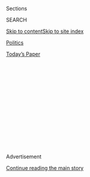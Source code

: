 <div id="app">

<div>

<div>

<div>

<div class="NYTAppHideMasthead css-1q2w90k e1suatyy0">

<div class="section css-ui9rw0 e1suatyy2">

<div class="css-eph4ug er09x8g0">

<div class="css-6n7j50">

</div>

<span class="css-1dv1kvn">Sections</span>

<div class="css-10488qs">

<span class="css-1dv1kvn">SEARCH</span>

</div>

[Skip to content](#site-content)[Skip to site
index](#site-index)

</div>

<div id="masthead-section-label" class="css-1wr3we4 eaxe0e00">

[Politics](https://www.nytimes3xbfgragh.onion/section/politics)

</div>

<div class="css-10698na e1huz5gh0">

</div>

</div>

<div id="masthead-bar-one" class="section hasLinks css-15hmgas e1csuq9d3">

<div class="css-uqyvli e1csuq9d0">

</div>

<div class="css-1uqjmks e1csuq9d1">

</div>

<div class="css-9e9ivx">

[](https://myaccount.nytimes3xbfgragh.onion/auth/login?response_type=cookie&client_id=vi)

</div>

<div class="css-1bvtpon e1csuq9d2">

[Today’s
Paper](https://www.nytimes3xbfgragh.onion/section/todayspaper)

</div>

</div>

</div>

</div>

<div data-aria-hidden="false">

<div id="site-content" data-role="main">

<div>

<div class="css-1aor85t" style="opacity:0.000000001;z-index:-1;visibility:hidden">

<div class="css-1hqnpie">

<div class="css-epjblv">

<span class="css-17xtcya">[Politics](/section/politics)</span><span class="css-x15j1o">|</span><span class="css-fwqvlz">Corker
Reconsiders Retirement, but He Must Win Over Trump to Do
It</span>

</div>

<div class="css-k008qs">

<div class="css-1iwv8en">

<span class="css-18z7m18"></span>

<div>

</div>

</div>

<span class="css-1n6z4y">https://nyti.ms/2BWI1Gm</span>

<div class="css-1705lsu">

<div class="css-4xjgmj">

<div class="css-4skfbu" data-role="toolbar" data-aria-label="Social Media Share buttons, Save button, and Comments Panel with current comment count" data-testid="share-tools">

  - 
  - 
  - 
  - 
    
    <div class="css-6n7j50">
    
    </div>

  - 

</div>

</div>

</div>

</div>

</div>

</div>

<div class="css-13pd83m">

</div>

<div id="top-wrapper" class="css-1sy8kpn">

<div id="top-slug" class="css-l9onyx">

Advertisement

</div>

[Continue reading the main
story](#after-top)

<div class="ad top-wrapper" style="text-align:center;height:100%;display:block;min-height:250px">

<div id="top" class="place-ad" data-position="top" data-size-key="top">

</div>

</div>

<div id="after-top">

</div>

</div>

<div id="sponsor-wrapper" class="css-1hyfx7x">

<div id="sponsor-slug" class="css-19vbshk">

Supported by

</div>

[Continue reading the main
story](#after-sponsor)

<div id="sponsor" class="ad sponsor-wrapper" style="text-align:center;height:100%;display:block">

</div>

<div id="after-sponsor">

</div>

</div>

<div class="css-1vkm6nb ehdk2mb0">

# Corker Reconsiders Retirement, but He Must Win Over Trump to Do It

</div>

<div class="css-79elbk" data-testid="photoviewer-wrapper">

<div class="css-z3e15g" data-testid="photoviewer-wrapper-hidden">

</div>

<div class="css-1a48zt4 ehw59r15" data-testid="photoviewer-children">

![<span class="css-16f3y1r e13ogyst0" data-aria-hidden="true">Advisers
to Senator Bob Corker, Republican of Tennessee, say he and President
Trump have patched up their
relationship.</span><span class="css-cnj6d5 e1z0qqy90" itemprop="copyrightHolder"><span class="css-1ly73wi e1tej78p0">Credit...</span><span><span>Eric
Thayer for The New York
Times</span></span></span>](https://static01.graylady3jvrrxbe.onion/images/2018/02/14/us/politics/14dc-corker/merlin_133783728_1c8faff3-bdff-45c7-92fd-89b3368f8de1-articleLarge.jpg?quality=75&auto=webp&disable=upscale)

</div>

</div>

<div class="css-xt80pu e12qa4dv0">

<div class="css-18e8msd">

<div class="css-vp77d3 epjyd6m0">

<div class="css-1baulvz">

By [<span class="css-1baulvz last-byline" itemprop="name">Jonathan
Martin</span>](http://www.nytimes3xbfgragh.onion/by/jonathan-martin)

</div>

</div>

  - Feb. 13,
    2018

  - 
    
    <div class="css-4xjgmj">
    
    <div class="css-d8bdto" data-role="toolbar" data-aria-label="Social Media Share buttons, Save button, and Comments Panel with current comment count" data-testid="share-tools">
    
      - 
      - 
      - 
      - 
        
        <div class="css-6n7j50">
        
        </div>
    
      - 
    
    </div>
    
    </div>

</div>

</div>

<div class="section meteredContent css-1r7ky0e" name="articleBody" itemprop="articleBody">

<div class="css-1fanzo5 StoryBodyCompanionColumn">

<div class="css-53u6y8">

WASHINGTON — Senator Bob Corker of Tennessee has been reconsidering his
decision to retire this year, but Mr. Corker’s hopes for retaining his
seat are running into a potentially insurmountable object: President
Trump.

Just over four months after Mr. Corker, upon [declaring he would
retire](https://www.nytimes3xbfgragh.onion/2017/09/26/us/politics/tennessees-bob-corker-announces-retirement-from-senate.html),
unleashed a biting series of attacks on Mr. Trump, the president is
refusing to bless [his friend-turned-foe’s
effort](https://www.nytimes3xbfgragh.onion/2017/10/24/us/politics/trump-corker-feud-dog-catcher.html)
to re-enter the Republican primary race.

Instead, in a telephone conversation last week, Mr. Trump offered
encouragement to Representative Marsha Blackburn, a conservative
lawmaker and White House ally who has emerged as the favorite to win the
Republican nomination for Mr. Corker’s seat, according to three
Republicans familiar with the call.

Mr. Trump’s West Wing advisers, [their memories still fresh from Mr.
Corker’s
jibes](https://www.nytimes3xbfgragh.onion/2017/10/08/us/politics/trump-corker.html),
are urging the president to resist entreaties from the senator and a
handful of his colleagues who worry that the seat could slip from
Republican hands in November. They are showing Mr. Trump polling that
indicates how steep of a climb Mr. Corker would face in a primary
campaign.

</div>

</div>

<div class="css-1fanzo5 StoryBodyCompanionColumn">

<div class="css-53u6y8">

If Mr. Trump does not change course, his silence could effectively doom
any hopes Mr. Corker has for seeking a third term. The president is
highly popular among Tennessee Republicans and may be the only person
who could reverse Mr. Corker’s standing with primary voters, who have
soured on him since he portrayed Mr. Trump as a juvenile in need of day
care, whose instability may push the country into World War III.

And without Mr. Trump’s direct intervention, Ms. Blackburn is highly
unlikely to bow to Mr. Corker.

“Marsha Blackburn is not getting out of this race regardless of who gets
in,” said Ward Baker, the Nashville-area lawmaker’s chief strategist.

Further, Senator Mitch McConnell of Kentucky, the majority leader, has
rebuffed Mr. Corker by telling him that he must secure the president’s
support to re-enter the race, according to Republicans familiar with the
conversation, a rare act of political deference that suggests he is
uneasy about driving Ms. Blackburn out of the primary race.

But Mr. Corker and some of his Senate allies are aggressively working to
win over the White House, embarking on what one West Wing official
described as a sudden charm offensive. The senator has avoided any
criticism of Mr. Trump in recent weeks and on Monday met with Ivanka
Trump, the president’s daughter.

Mr. Trump’s political advisers, getting wind of the meeting, scrambled
to brief Ms. Trump and her own staff about Mr. Corker’s renewed interest
in running again and his desire for the president’s support, according
to a Republican official. An aide to Mr. Corker said Ms. Trump requested
the meeting.

</div>

</div>

<div class="css-1fanzo5 StoryBodyCompanionColumn">

<div class="css-53u6y8">

More broadly, Mr. Corker’s advisers say he and Mr. Trump have patched up
their relationship and the senator is simply hearing out those who would
like him to remain in the Senate, a decision he technically does not
have to make until Tennessee’s filing deadline in early April.

“In recent days, people across Tennessee have reached out to Senator
Corker with concerns about the outcome of this election because they
believe it could determine control of the Senate and the future of our
agenda,” said Micah Johnson, Mr. Corker’s spokeswoman.

Mr. Corker is not the only Republican who could shake up a closely
watched Senate race. Representative Kevin Cramer of North Dakota, who
had been heavily courted by Mr. Trump and other leading Republicans but
decided against a bid, is now signaling that he may mount a bid after
all against Senator Heidi Heitkamp, North Dakota’s freshman
Democrat.

</div>

</div>

<div class="css-79elbk" data-testid="photoviewer-wrapper">

<div class="css-z3e15g" data-testid="photoviewer-wrapper-hidden">

</div>

<div class="css-1a48zt4 ehw59r15" data-testid="photoviewer-children">

![<span class="css-16f3y1r e13ogyst0" data-aria-hidden="true">Representative
Marsha Blackburn of Tennessee at the Republican National Convention in
2016 in
Cleveland.</span><span class="css-cnj6d5 e1z0qqy90" itemprop="copyrightHolder"><span class="css-1ly73wi e1tej78p0">Credit...</span><span>Jim
Young/Reuters</span></span>](https://static01.graylady3jvrrxbe.onion/images/2018/02/14/us/politics/14dc-corker2/merlin_110147333_08293267-9663-4835-921f-44d5e352fb51-articleLarge.jpg?quality=75&auto=webp&disable=upscale)

</div>

</div>

<div class="css-1fanzo5 StoryBodyCompanionColumn">

<div class="css-53u6y8">

If Mr. Cramer’s potential change of heart is lifting Republicans’
spirits, the party is now uneasy about the prospect of having one too
many Republicans in Tennessee.

Mr. Corker’s hopes for a rapprochement with Mr. Trump illustrate the
degree to which loyalty to the president is becoming a central litmus
test in Republican politics. And that he might consider a reconciliation
with a senator who only a few months ago portrayed him as an unruly
toddler underscores that there are no permanent friends or enemies to
Mr. Trump.

But party officials overseeing the midterms have little appetite for a
bloody primary campaign in Tennessee.

</div>

</div>

<div class="css-1fanzo5 StoryBodyCompanionColumn">

<div class="css-53u6y8">

Democrats have cleared their field for Phil Bredesen, a wealthy former
two-term governor and mayor of Nashville whose prospects in an
increasingly conservative state would markedly improve if he faced a
Republican limping into a general election.

Further, in a season full of disappointments across the Senate
Republican map, Ms. Blackburn has been a bright spot, raising $2 million
in the final quarter of last year, contributing to other candidates and
uniting most of the party’s factions.

“She is raising more money and doing more than any other candidate in
country,” said Josh Holmes, a Republican consultant and adviser to Mr.
McConnell.

Ms. Blackburn, who was already facing former Representative Stephen
Fincher in the primary, is signaling that if she is forced to take on
Mr. Corker she will wield her gender as a political weapon. That would
raise a delicate issue for a Senate Republican caucus that includes just
five women in its ranks.

“Anyone who thinks Marsha Blackburn can’t win a general election is just
a plain sexist pig,” said Andrea Bozek, a spokeswoman for Ms. Blackburn,
adding, “We aren’t worried about these ego-driven, tired old men.”

That is an unmistakable reference to a bloc of establishment-aligned
Tennessee Republicans who believe Ms. Blackburn’s conservative politics
and hard-charging style may turn off some voters and make her vulnerable
against the centrist and low-key Mr. Bredesen.

Tom Ingram, a Republican strategist and a longtime friend of Mr.
Corker’s, argued that Republicans could imperil the seat and their
one-seat majority if they do not rally around an incumbent who has
already won the state twice.

</div>

</div>

<div class="css-1fanzo5 StoryBodyCompanionColumn">

<div class="css-53u6y8">

“It’s a dicey race with an unproven statewide candidate against Phil
Bredesen,” Mr. Ingram said. “If Corker is the nominee, it’s not in
play.”

Fueling the anxieties of some Tennessee Republicans is the openness some
in the party’s donor wing have toward backing Mr. Bredesen. Concerns
about such defections cropped up again this week when an invitation to a
$5,400-per-couple Bredesen fund-raiser hosted by the widow of the former
Nashville Republican powerhouse Ted Welch began circulating among
Republicans.

Such talk induces eye-rolling among a younger generation of Republicans
in Tennessee.

“Every Republican in Tennessee outside the walls of the Belle Meade
Country Club believes Marsha is a heavy favorite against anybody who
might get in that primary,” said Brad Todd, a Republican consultant
raised in the state who is not aligned in the Senate race.

</div>

</div>

</div>

<div>

</div>

<div>

</div>

<div>

</div>

<div>

<div id="bottom-wrapper" class="css-1ede5it">

<div id="bottom-slug" class="css-l9onyx">

Advertisement

</div>

[Continue reading the main
story](#after-bottom)

<div id="bottom" class="ad bottom-wrapper" style="text-align:center;height:100%;display:block;min-height:90px">

</div>

<div id="after-bottom">

</div>

</div>

</div>

</div>

</div>

## Site Index

<div>

</div>

## Site Information Navigation

  - [© <span>2020</span> <span>The New York Times
    Company</span>](https://help.nytimes3xbfgragh.onion/hc/en-us/articles/115014792127-Copyright-notice)

<!-- end list -->

  - [NYTCo](https://www.nytco.com/)
  - [Contact
    Us](https://help.nytimes3xbfgragh.onion/hc/en-us/articles/115015385887-Contact-Us)
  - [Work with us](https://www.nytco.com/careers/)
  - [Advertise](https://nytmediakit.com/)
  - [T Brand Studio](http://www.tbrandstudio.com/)
  - [Your Ad
    Choices](https://www.nytimes3xbfgragh.onion/privacy/cookie-policy#how-do-i-manage-trackers)
  - [Privacy](https://www.nytimes3xbfgragh.onion/privacy)
  - [Terms of
    Service](https://help.nytimes3xbfgragh.onion/hc/en-us/articles/115014893428-Terms-of-service)
  - [Terms of
    Sale](https://help.nytimes3xbfgragh.onion/hc/en-us/articles/115014893968-Terms-of-sale)
  - [Site
    Map](https://spiderbites.nytimes3xbfgragh.onion)
  - [Help](https://help.nytimes3xbfgragh.onion/hc/en-us)
  - [Subscriptions](https://www.nytimes3xbfgragh.onion/subscription?campaignId=37WXW)

</div>

</div>

</div>

</div>
